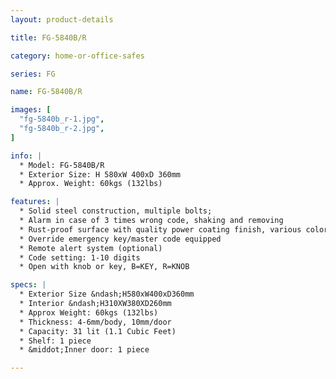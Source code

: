 ```yaml
---
layout: product-details

title: FG-5840B/R

category: home-or-office-safes

series: FG

name: FG-5840B/R

images: [
  "fg-5840b_r-1.jpg",
  "fg-5840b_r-2.jpg",
]

info: |
  * Model: FG-5840B/R
  * Exterior Size: H 580xW 400xD 360mm
  * Approx. Weight: 60kgs (132lbs)

features: |
  * Solid steel construction, multiple bolts;
  * Alarm in case of 3 times wrong code, shaking and removing
  * Rust-proof surface with quality power coating finish, various colors available
  * Override emergency key/master code equipped
  * Remote alert system (optional)
  * Code setting: 1-10 digits
  * Open with knob or key, B=KEY, R=KNOB

specs: |
  * Exterior Size &ndash;H580xW400xD360mm
  * Interior &ndash;H310XW380XD260mm
  * Approx Weight: 60kgs (132lbs)
  * Thickness: 4-6mm/body, 10mm/door
  * Capacity: 31 lit (1.1 Cubic Feet)
  * Shelf: 1 piece
  * &middot;Inner door: 1 piece

---
```



